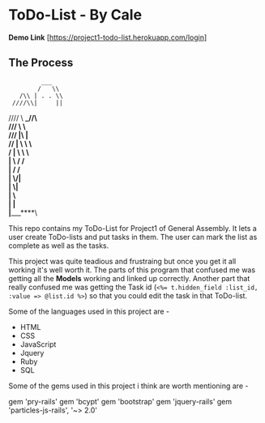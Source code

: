 # ToDo-List - By Cale

**Demo Link**
[https://project1-todo-list.herokuapp.com/login]

## The Process

             ___
            /   \\
       /\\ | . . \\
     ////\\|     ||

//// \\ **\_//\  
 /// \\ \  
 /// |\\ |  
// | \\ \ \  
/ | \\ \ \  
 | \\ / /  
 | \/ /  
 | \\/|  
 | \\|  
 | \\  
 | |  
 |**\_\_\_\*\*\*\*\

This repo contains my ToDo-List for Project1 of General Assembly. It lets a user create ToDo-lists and put tasks in them. The user can mark the list as complete as well as the tasks.

This project was quite teadious and frustraing but once you get it all working it's well worth it. The parts of this program that confused me was getting all the **Models** working and linked up correctly. Another part that really confused me was getting the Task id (`<%= t.hidden_field :list_id, :value => @list.id %>`) so that you could edit the task in that ToDo-list.

Some of the languages used in this project are -

- HTML
- CSS
- JavaScript
- Jquery
- Ruby
- SQL

Some of the gems used in this project i think are worth mentioning are -

gem 'pry-rails'
gem 'bcypt'
gem 'bootstrap'
gem 'jquery-rails'
gem 'particles-js-rails', '~> 2.0'
